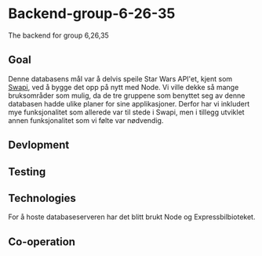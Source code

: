 # Backend-group-6-26-35
The backend for group 6,26,35

## Goal
Denne databasens mål var å delvis speile Star Wars API'et, kjent som [Swapi](https://swapi.co/), ved å bygge det opp på nytt med Node. Vi ville dekke så mange bruksområder som mulig, da de tre gruppene som benyttet seg av denne databasen hadde ulike planer for sine applikasjoner. Derfor har vi inkludert mye funksjonalitet som allerede var til stede i Swapi, men i tillegg utviklet annen funksjonalitet som vi følte var nødvendig.

## Devlopment

## Testing

## Technologies
For å hoste databaseserveren har det blitt brukt Node og Expressbilbioteket.  

## Co-operation
